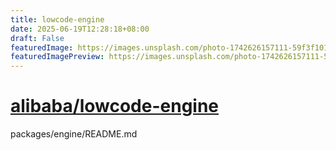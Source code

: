 ```yaml
---
title: lowcode-engine
date: 2025-06-19T12:28:18+08:00
draft: False
featuredImage: https://images.unsplash.com/photo-1742626157111-59f3f1019a8a?ixid=M3w0NjAwMjJ8MHwxfHJhbmRvbXx8fHx8fHx8fDE3NTAzMDcyMTR8&ixlib=rb-4.1.0
featuredImagePreview: https://images.unsplash.com/photo-1742626157111-59f3f1019a8a?ixid=M3w0NjAwMjJ8MHwxfHJhbmRvbXx8fHx8fHx8fDE3NTAzMDcyMTR8&ixlib=rb-4.1.0
---
```


# [alibaba/lowcode-engine](https://github.com/alibaba/lowcode-engine)

packages/engine/README.md